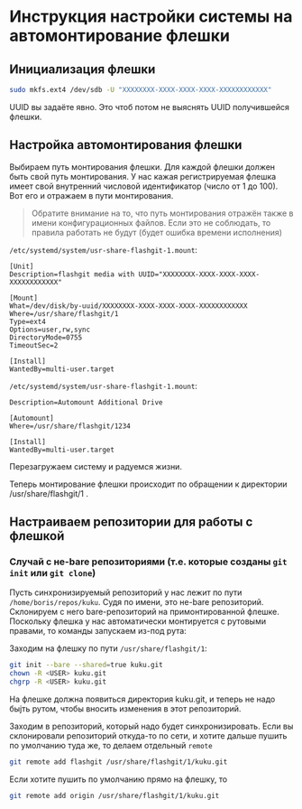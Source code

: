 # Инструкция настройки системы на автомонтирование флешки

## Инициализация флешки

```bash
sudo mkfs.ext4 /dev/sdb -U "XXXXXXXX-XXXX-XXXX-XXXX-XXXXXXXXXXXX"
```
UUID вы задаёте явно. Это чтоб потом не выяснять UUID получившейся флешки.

## Настройка автомонтирования флешки

Выбираем путь монтирования флешки. Для каждой флешки должен быть свой путь монтирования.
У нас кажая регистрируемая флешка имеет свой внутренний числовой идентификатор (число от 1 до 100). Вот его и отражаем в пути монтирования.
>Обратите внимание на то, что путь монтирования отражён также в имени конфигурационных файлов. Если это не соблюдать, то правила работать не будут (будет ошибка времени исполнения)

```/etc/systemd/system/usr-share-flashgit-1.mount```:
```
[Unit]
Description=flashgit media with UUID="XXXXXXXX-XXXX-XXXX-XXXX-XXXXXXXXXXXX"

[Mount]
What=/dev/disk/by-uuid/XXXXXXXX-XXXX-XXXX-XXXX-XXXXXXXXXXXX
Where=/usr/share/flashgit/1
Type=ext4
Options=user,rw,sync
DirectoryMode=0755
TimeoutSec=2

[Install]
WantedBy=multi-user.target
```

```/etc/systemd/system/usr-share-flashgit-1.mount```:
```
Description=Automount Additional Drive

[Automount]
Where=/usr/share/flashgit/1234

[Install]
WantedBy=multi-user.target
```

Перезагружаем систему и радуемся жизни.

Теперь монтирование флешки происходит по обращении к директории /usr/share/flashgit/1 .

## Настраиваем репозитории для работы с флешкой

### Случай с не-bare репозиториями (т.е. которые созданы ```git init``` или ```git clone```)

Пусть синхронизируемый репозиторий у нас лежит по пути ```/home/boris/repos/kuku```. Судя по имени, это не-bare репозиторий.
Склонируем с него bare-репозиторий на примонтированной флешке. Поскольку флешка у нас автоматически монтируется с рутовыми правами, то команды запускаем из-под рута:

Заходим на флешку по пути ```/usr/share/flashgit/1```:
```bash
git init --bare --shared=true kuku.git
chown -R <USER> kuku.git
chgrp -R <USER> kuku.git
```
На флешке должнa появиться директория kuku.git, и теперь не надо быjть рутом, чтобы вносить изменения в этот репозиторий.

Заходим в репозиторий, который надо будет синхронизировать.
Если вы склонировали репозиторий откуда-то по сети, и хотите дальше пушить по умолчанию туда же, то делаем отдельный ```remote```
```bash
git remote add flashgit /usr/share/flashgit/1/kuku.git
```

Если хотите пушить по умолчанию прямо на флешку, то
```bash
git remote add origin /usr/share/flashgit/1/kuku.git
```
